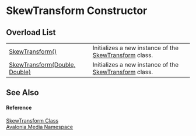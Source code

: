# SkewTransform Constructor


## Overload List
<table>
<tr>
<td><a href="M_Avalonia_Media_SkewTransform__ctor">SkewTransform()</a></td>
<td>Initializes a new instance of the <a href="T_Avalonia_Media_SkewTransform">SkewTransform</a> class.</td>
</tr>
<tr>
<td><a href="M_Avalonia_Media_SkewTransform__ctor_1">SkewTransform(Double, Double)</a></td>
<td>Initializes a new instance of the <a href="T_Avalonia_Media_SkewTransform">SkewTransform</a> class.</td>
</tr>
</table>

## See Also


#### Reference
<a href="T_Avalonia_Media_SkewTransform">SkewTransform Class</a>  
<a href="N_Avalonia_Media">Avalonia.Media Namespace</a>  

